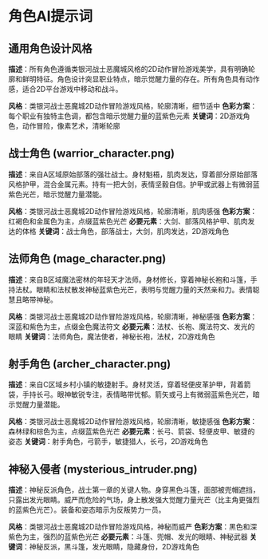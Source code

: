 # 角色AI提示词

## 通用角色设计风格

**描述**：所有角色遵循类银河战士恶魔城风格的2D动作冒险游戏美学，具有明确轮廓和鲜明特征。角色设计突显职业特点，暗示觉醒力量的存在。所有角色具有动作感，适合2D平台游戏中移动和战斗。

**风格**：类银河战士恶魔城2D动作冒险游戏风格，轮廓清晰，细节适中
**色彩方案**：每个职业有独特主色调，都包含暗示觉醒力量的蓝紫色元素
**关键词**：2D游戏角色，动作冒险，像素艺术，清晰轮廓

## 战士角色 (warrior_character.png)

**描述**：来自A区域原始部落的强壮战士。身材魁梧，肌肉发达，穿着部分原始部落风格护甲，混合金属元素。持有一把大剑，表情坚毅自信。护甲或武器上有微弱蓝紫色光芒，暗示觉醒力量潜能。

**风格**：类银河战士恶魔城2D动作冒险游戏风格，轮廓清晰，肌肉感强
**色彩方案**：红褐色和金属色为主，点缀蓝紫色光芒
**必要元素**：大剑、部落风格护甲、肌肉发达的体格
**关键词**：战士角色，部落战士，大剑，肌肉发达，2D游戏角色

## 法师角色 (mage_character.png)

**描述**：来自B区域魔法密林的年轻天才法师。身材修长，穿着神秘长袍和斗篷，手持法杖。眼睛和法杖散发神秘蓝紫色光芒，表明与觉醒力量的天然亲和力。表情聪慧且略带神秘。

**风格**：类银河战士恶魔城2D动作冒险游戏风格，轮廓清晰，神秘感强
**色彩方案**：深蓝和紫色为主，点缀金色魔法符文
**必要元素**：法杖、长袍、魔法符文、发光的眼睛
**关键词**：法师角色，魔法使者，神秘长袍，法杖，2D游戏角色

## 射手角色 (archer_character.png)

**描述**：来自C区域乡村小镇的敏捷射手。身材灵活，穿着轻便皮革护甲，背着箭袋，手持长弓。眼神敏锐专注，表情略带忧郁。箭矢或弓上有微弱蓝紫色光芒，暗示觉醒力量潜能。

**风格**：类银河战士恶魔城2D动作冒险游戏风格，轮廓清晰，敏捷感强
**色彩方案**：森林绿和棕色为主，点缀蓝紫色光芒
**必要元素**：长弓、箭袋、轻便皮甲、敏捷的姿态
**关键词**：射手角色，弓箭手，敏捷猎人，长弓，2D游戏角色

## 神秘入侵者 (mysterious_intruder.png)

**描述**：神秘反派角色，战士第一章的关键人物。身穿黑色斗篷，面部被兜帽遮挡，只露出发光眼睛。威严而危险的气场，身上散发强大觉醒力量光芒（比主角更强烈的蓝紫色光芒）。装备和姿态暗示为反叛势力一员。

**风格**：类银河战士恶魔城2D动作冒险游戏风格，神秘而威严
**色彩方案**：黑色和深紫色为主，强烈的蓝紫色光芒
**必要元素**：斗篷、兜帽、发光的眼睛、神秘武器
**关键词**：神秘反派，黑斗篷，发光眼睛，隐藏身份，2D游戏角色